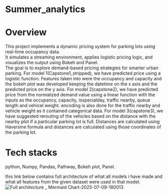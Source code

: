 # Summer_analytics
# Overview
This project implements a dynamic pricing system for parking lots using real-time occupancy data.  
It simulates a streaming environment, applies logistic pricing logic, and visualizes the output using Bokeh and Panel.  
The goal is to explore demand-based pricing strategies for smarter urban parking.
For model 1(Capstone1_stripped), we have predicted price using a logistic function. Features taken into were the occupancy and capacity and the bokeh plot was developed keeping the datetime on the x axis and the predicted price on the y axis.
For model 2(capstone2), we have predicted price from the normalized demand value using a linear function with the inputs as the occupancy, capacity, isspecialday, traffic nearby, queue length and vehicel weight. encoding is also done for the traffic nearby and vehicle weight as it contained categorical data.
For model 3(capstone3), we have suggested rerouting of the vehicles based on the distance with the nearby plot if a particular parking lot is full. Distances are calculated using Haversine formula and distances are calculated using those coordinates of the parking lot.

# Tech stacks
python,
Numpy,
Pandas,
Pathway,
Bokeh plot,
Panel.

this link below contains full architecture of what all models i have made and what all features from the given dataset were used in that model.
![Full architecture _ Mermaid Chart-2025-07-09-180013](https://github.com/user-attachments/assets/4925edad-a5eb-45ae-88a7-4f6c59966d9d)

